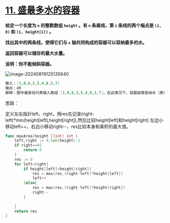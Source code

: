 # [11. 盛最多水的容器](https://leetcode.cn/problems/container-with-most-water/)





**给定一个长度为 `n` 的整数数组 `height` 。有 `n` 条垂线，第 `i` 条线的两个端点是 `(i, 0)` 和 `(i, height[i])` 。**

**找出其中的两条线，使得它们与 `x` 轴共同构成的容器可以容纳最多的水。**

**返回容器可以储存的最大水量。**

**说明：你不能倾斜容器。**



![image-20240819125135640](C:\Users\16840\AppData\Roaming\Typora\typora-user-images\image-20240819125135640.png)

```markdown
输入：[1,8,6,2,5,4,8,3,7]
输出：49 
解释：图中垂直线代表输入数组 [1,8,6,2,5,4,8,3,7]。在此情况下，容器能够容纳水（表示为蓝色部分）的最大值为 49。
```



思路：

​	定义左右指针left，right，用res先记录(right-left)*min(height[left],height[right]),然后比较height[left]和height[right] 左边小移动left++，右边小移动right--，res比较本身和乘积的最大值。





```go
func maxArea(height []int) int {
    left,right := 0,len(height)-1
    if right==0{
        return 0
    }
    res := 0
    for left<right{
        if height[left]<height[right]{
            res = max(res,(right-left)*height[left])
            left++
        }else{
            res = max(res,(right-left)*height[right])
            right--
        }
       
    }
    return res
}
```

